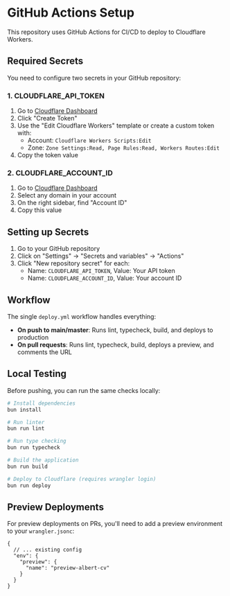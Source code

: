 # GitHub Actions Setup

This repository uses GitHub Actions for CI/CD to deploy to Cloudflare Workers.

## Required Secrets

You need to configure two secrets in your GitHub repository:

### 1. CLOUDFLARE_API_TOKEN
1. Go to [Cloudflare Dashboard](https://dash.cloudflare.com/profile/api-tokens)
2. Click "Create Token"
3. Use the "Edit Cloudflare Workers" template or create a custom token with:
   - Account: `Cloudflare Workers Scripts:Edit`
   - Zone: `Zone Settings:Read, Page Rules:Read, Workers Routes:Edit`
4. Copy the token value

### 2. CLOUDFLARE_ACCOUNT_ID
1. Go to [Cloudflare Dashboard](https://dash.cloudflare.com)
2. Select any domain in your account
3. On the right sidebar, find "Account ID"
4. Copy this value

## Setting up Secrets

1. Go to your GitHub repository
2. Click on "Settings" → "Secrets and variables" → "Actions"
3. Click "New repository secret" for each:
   - Name: `CLOUDFLARE_API_TOKEN`, Value: Your API token
   - Name: `CLOUDFLARE_ACCOUNT_ID`, Value: Your account ID

## Workflow

The single `deploy.yml` workflow handles everything:

- **On push to main/master**: Runs lint, typecheck, build, and deploys to production
- **On pull requests**: Runs lint, typecheck, build, deploys a preview, and comments the URL

## Local Testing

Before pushing, you can run the same checks locally:

```bash
# Install dependencies
bun install

# Run linter
bun run lint

# Run type checking
bun run typecheck

# Build the application
bun run build

# Deploy to Cloudflare (requires wrangler login)
bun run deploy
```

## Preview Deployments

For preview deployments on PRs, you'll need to add a preview environment to your `wrangler.jsonc`:

```jsonc
{
  // ... existing config
  "env": {
    "preview": {
      "name": "preview-albert-cv"
    }
  }
}
```